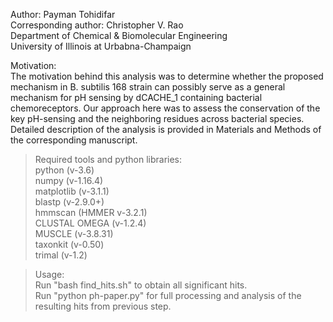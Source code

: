 Author: Payman Tohidifar  
Corresponding author: Christopher V. Rao  
Department of Chemical & Biomolecular Engineering  
University of Illinois at Urbabna-Champaign  

Motivation:  
The motivation behind this analysis was to determine whether the proposed mechanism in B. subtilis 168 
strain can possibly serve as a general mechanism for pH sensing by dCACHE_1 containing bacterial 
chemoreceptors. Our approach here was to assess the conservation of the key pH-sensing and the neighboring
residues across bacterial species. 
Detailed description of the analysis is provided in  Materials and Methods of the corresponding manuscript.  


>Required tools and python libraries:  
python (v-3.6)  
numpy (v-1.16.4)  
matplotlib (v-3.1.1)  
blastp (v-2.9.0+)  
hmmscan (HMMER v-3.2.1)  
CLUSTAL OMEGA (v-1.2.4)  
MUSCLE (v-3.8.31)  
taxonkit (v-0.50)  
trimal (v-1.2)  


>Usage:  
Run "bash find_hits.sh" to obtain all significant hits.  
Run "python ph-paper.py" for full processing and analysis of the resulting hits from previous step.  
